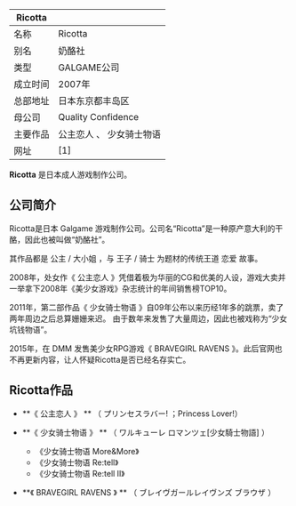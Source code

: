 |  Ricotta  ||
|---|---|
|名称  |  Ricotta   |
|别名  |  奶酪社   |
|类型  |  GALGAME公司   |
|成立时间  |  2007年   |
|总部地址  |  日本东京都丰岛区   |
|母公司  |  Quality Confidence   |
|主要作品  |  公主恋人  、  少女骑士物语   |
|网址  |  [1]   |
  
**Ricotta** 是日本成人游戏制作公司。

##  公司简介

Ricotta是日本  Galgame  游戏制作公司。公司名“Ricotta”是一种原产意大利的干酪，因此也被叫做“奶酪社”。

其作品都是  公主  /  大小姐  ，与  王子  /  骑士  为题材的传统王道  恋爱  故事。

2008年，处女作《  公主恋人  》凭借着极为华丽的CG和优美的人设，游戏大卖并一举拿下2008年《美少女游戏》杂志统计的年间销售榜TOP10。

2011年，第二部作品《  少女骑士物语  》自09年公布以来历经1年多的跳票，卖了两年周边之后总算姗姗来迟。
由于数年来发售了大量周边，因此也被戏称为“少女坑钱物语”。

2015年，在  DMM  发售美少女RPG游戏《  BRAVEGIRL RAVENS
》。此后官网也不再更新内容，让人怀疑Ricotta是否已经名存实亡。

##  Ricotta作品

  * **《 公主恋人  》 ** （  プリンセスラバー!  ；Princess Lover!） 

  * **《 少女骑士物语  》 ** （  ワルキューレ ロマンツェ[少女騎士物語]  ） 
    * 《少女骑士物语 More&More》 
    * 《少女骑士物语 Re:tell》 
    * 《少女骑士物语 Re:tell Ⅱ》 

  * **《 BRAVEGIRL RAVENS  》 ** （  ブレイヴガールレイヴンズ ブラウザ  ） 